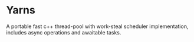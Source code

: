 # Yarns
A portable fast c++ thread-pool with work-steal scheduler implementation, includes async operations and awaitable tasks.
